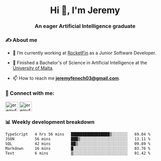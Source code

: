 <h1 align="center">Hi 👋, I'm Jeremy</h1>
<h3 align="center">An eager Artificial Intelligence graduate</h3>

<h3 align="left">✍ About me</h3>

- 🔭 I’m currently working at [RocketFin](https://rocketfin.co) as a Junior Software Developer.

- 🌱 Finished a Bachelor's of Science in Artificial Intelligence at the [University of Malta](https://www.linkedin.com/school/university-of-malta/).

- 📫 How to reach me **jeremyfenech03@gmail.com**.

<h3 align="left">🔗 Connect with me:</h3>
<p align="left">
<a href="https://linkedin.com/in/jeremyfenech" target="blank"><img align="center" src="https://raw.githubusercontent.com/rahuldkjain/github-profile-readme-generator/master/src/images/icons/Social/linked-in-alt.svg" alt="jeremyfenech" height="30" width="40" /></a>
<a href="https://www.leetcode.com/jeremyfen" target="blank"><img align="center" src="https://raw.githubusercontent.com/rahuldkjain/github-profile-readme-generator/master/src/images/icons/Social/leet-code.svg" alt="jeremyfen" height="30" width="40" /></a>
</p>


<h3 align="left">📊 Weekly development breakdown</h3>

<!--START_SECTION:waka-->

```txt
TypeScript   4 hrs 56 mins   █████████████████▒░░░░░░░   69.04 %
JSON         56 mins         ███▒░░░░░░░░░░░░░░░░░░░░░   13.11 %
SQL          42 mins         ██▒░░░░░░░░░░░░░░░░░░░░░░   09.89 %
Markdown     16 mins         █░░░░░░░░░░░░░░░░░░░░░░░░   03.76 %
Text         6 mins          ▒░░░░░░░░░░░░░░░░░░░░░░░░   01.42 %
```

<!--END_SECTION:waka-->
